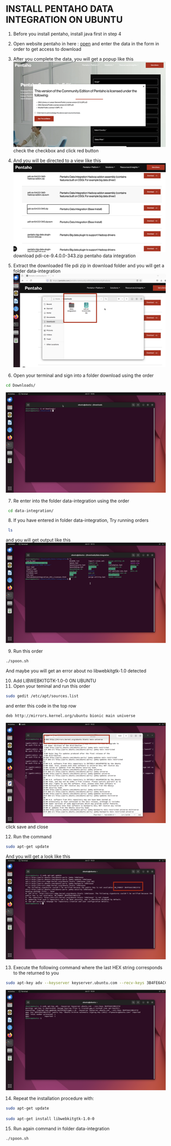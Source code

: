# INSTALL PENTAHO DATA INTEGRATION ON UBUNTU

1. Before you install pentaho, install java first in step 4
2. Open website pentaho in here : <a href='https://pentaho.com/pentaho-community-edition/' target='_blank'>open</a> and enter the data in the form in order to get access to download
3. After you complete the data, you will get a popup like this
![PEN-1](img/pentaho/pen1.png)
check the checkbox and click red button

4. And you will be directed to a view like this
![PEN-2](img/pentaho/pen2.png)
download pdi-ce-9.4.0.0-343.zip pentaho data integration

5. Extract the downloaded file pdi zip in download folder and you will get a folder data-integration
![PEN-3](img/pentaho/pen3.png)

6. Open your terminal and sign into a folder download using the order
```sh
cd Downloads/
```
![PEN-4](img/pentaho/pen4.png)

7. Re enter into the folder data-integration using the order
```sh
 cd data-integration/
```

8. If you have entered in folder data-integration, Try running orders
```sh
 ls
```
and you will get output like this
![PEN-5](img/pentaho/pen5.png)

9. Run this order
```sh
./spoon.sh
```
And maybe you will get an error about no libwebkitgtk-1.0 detected

10. Add LIBWEBKITGTK-1.0-0 ON UBUNTU
11. Open your teminal and run this order
```sh
sudo gedit /etc/apt/sources.list
```
and enter this code in the top row
```sh
deb http://mirrors.kernel.org/ubuntu bionic main universe
```
![PEN-4](img/pentaho/pen4_.png)
click save and close

12. Run the command 
```sh
sudo apt-get update
```
And you will get a look like this
![PEN-4](img/pentaho/pen5_.png)

13. Execute the following command where the last HEX string corresponds to the returned to you
```sh
sudo apt-key adv --keyserver keyserver.ubuntu.com --recv-keys 3B4FE6ACC0B21F32
```
![PEN-6](img/pentaho/pen6.png)

14. Repeat the installation procedure with:
```sh
sudo apt-get update

sudo apt-get install libwebkitgtk-1.0-0
``` 

15. Run again command in folder data-integration
```sh
./spoon.sh
```

